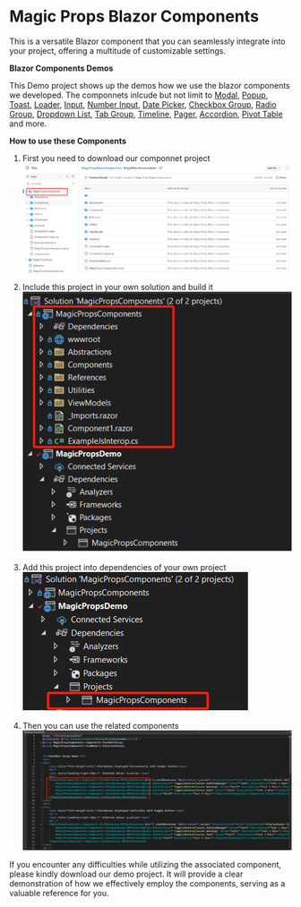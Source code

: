 # Magic Props Blazor Components
This is a versatile Blazor component that you can seamlessly integrate into your project, offering a multitude of customizable settings.

**Blazor Components Demos**

This Demo project shows up the demos how we use the blazor components we developed.
The componnets inlcude but not limit to 
[Modal](https://github.com/FreedomOnes82/MagicPropsBlazorComponents/blob/main/ReadMeDetails/Modal/Modal.md), 
[Popup](https://github.com/FreedomOnes82/MagicPropsBlazorComponents/blob/main/ReadMeDetails/Popup/Popup.md), 
[Toast](https://github.com/FreedomOnes82/MagicPropsBlazorComponents/blob/main/ReadMeDetails/Toast/Toast.md), 
[Loader](https://github.com/FreedomOnes82/MagicPropsBlazorComponents/blob/main/ReadMeDetails/Loader/Loader.md), 
[Input](https://github.com/FreedomOnes82/MagicPropsBlazorComponents/blob/main/ReadMeDetails/Input/Input.md), 
[Number Input](https://github.com/FreedomOnes82/MagicPropsBlazorComponents/blob/main/ReadMeDetails/NumberInput/NumberInput.md), 
[Date Picker](https://github.com/FreedomOnes82/MagicPropsBlazorComponents/blob/main/ReadMeDetails/DatePicker/DatePicker.md), 
[Checkbox Group](https://github.com/FreedomOnes82/MagicPropsBlazorComponents/blob/main/ReadMeDetails/CheckboxGroup/CheckboxGroup.md), 
[Radio Group](https://github.com/FreedomOnes82/MagicPropsBlazorComponents/blob/main/ReadMeDetails/RadioGroup/RadioGroup.md), 
[Dropdown List](https://github.com/FreedomOnes82/MagicPropsBlazorComponents/blob/main/ReadMeDetails/DropdownList/DropdownList.md), 
[Tab Group](https://github.com/FreedomOnes82/MagicPropsBlazorComponents/blob/main/ReadMeDetails/TabGroup/TabGroup.md), 
[Timeline](https://github.com/FreedomOnes82/MagicPropsBlazorComponents/blob/main/ReadMeDetails/Timeline/Timeline.md), 
[Pager](https://github.com/FreedomOnes82/MagicPropsBlazorComponents/blob/main/ReadMeDetails/Pager/Pager.md), 
[Accordion](https://github.com/FreedomOnes82/MagicPropsBlazorComponents/blob/main/ReadMeDetails/Accordion/Accordion.md), 
[Pivot Table](https://github.com/FreedomOnes82/MagicPropsBlazorComponents/blob/main/ReadMeDetails/PivotTable/PivotTable.md) 
and more.


**How to use these Components**
1. First you need to download our componnet project  
![image](./Public_Images/Download_Components.png)   

2. Include this project in your own solution and build it   
![image](./Public_Images/Include_and_build_it_in_Project.png)   

3. Add this project into dependencies of your own project  
![image](./Public_Images/Add_The_Project_In_Your_Dependencies.png)   

4. Then you can use the related components  
![image](./Public_Images/Using_Componnent_Sample.png)

If you encounter any difficulties while utilizing the associated component, please kindly download our demo project. It will provide a clear demonstration of how we effectively employ the components, serving as a valuable reference for you.  



